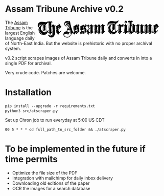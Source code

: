 # Assam Tribune Archive v0.2
<img src="logo.gif" align="right" />

The [Assam Tribune](http://assamtribune.com) is the largest English language daily of North-East India. But the website is prehistoric with no proper archival system.

v0.2 script scrapes images of Assam Tribune daily and converts in into a single PDF for archival.

Very crude code. Patches are welcome. 

# Installation

    pip install --upgrade -r requirements.txt
    python3 src/atscraper.py

Set up Chron job to run everyday at 5:00 US CDT

    00 5 * * * cd full_path_to_src_folder && ./atscraper.py

# To be implemented in the future if time permits

* Optimize the file size of the PDF
* Integration with mailchimp for daily inbox delivery
* Downloading old editions of the paper
* OCR the images for a search database


